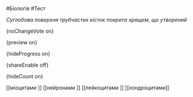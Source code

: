 #Біологія #Тест

*Суглобова поверхня трубчастих кісток покрита хрящем, що утворений*

{noChangeVote on}

{preview on}

{hideProgress on}

{shareEnable off}

{hideCount on}

[[міоцитами ]]
[[нейронами ]]
[[лейкоцитами ]]
[[хондроцитами]]
